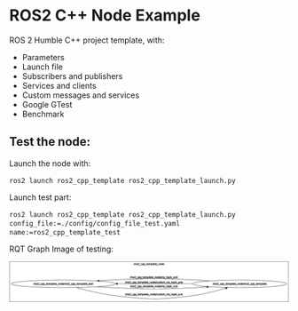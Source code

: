 # ROS2 C++ Node Example

ROS 2 Humble C++ project template, with:
- Parameters
- Launch file
- Subscribers and publishers
- Services and clients
- Custom messages and services
- Google GTest
- Benchmark

## Test the node:

Launch the node with:
```
ros2 launch ros2_cpp_template ros2_cpp_template_launch.py 
```

Launch test part:
```
ros2 launch ros2_cpp_template ros2_cpp_template_launch.py config_file:=./config/config_file_test.yaml name:=ros2_cpp_template_test
```

RQT Graph Image of testing:

![RQT Graph](./resources/rosgraph.png)